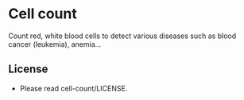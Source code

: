 # Cell count
Count red, white blood cells to detect various diseases such as blood cancer (leukemia), anemia...

## License
- Please read cell-count/LICENSE.
